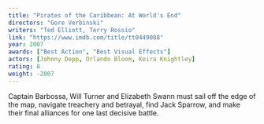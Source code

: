```yaml
---
title: "Pirates of the Caribbean: At World's End"
directors: "Gore Verbinski"
writers: "Ted Elliott, Terry Rossio"
link: "https://www.imdb.com/title/tt0449088"
year: 2007
awards: ["Best Action", "Best Visual Effects"]
actors: [Johnny Depp, Orlando Bloom, Keira Knightley]
rating: 8
weight: -2007
---
```

Captain Barbossa, Will Turner and Elizabeth Swann must sail off the edge of the map, navigate treachery and betrayal, find Jack Sparrow, and make their final alliances for one last decisive battle. 